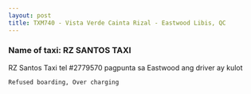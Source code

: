 ```yaml
---
layout: post
title: TXM740 - Vista Verde Cainta Rizal - Eastwood Libis, QC
---
```


### Name of taxi: RZ SANTOS TAXI

RZ Santos Taxi tel #2779570 pagpunta sa Eastwood ang driver ay kulot 

```Refused boarding, Over charging```
